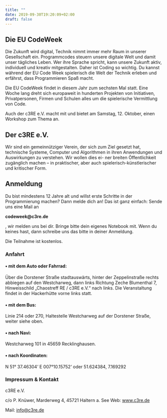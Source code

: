 ```yaml
---
title: ""
date: 2019-09-30T19:20:09+02:00
draft: false
---
```


## Die EU CodeWeek 
Die Zukunft wird digital, Technik nimmt immer mehr Raum in unserer Gesellschaft ein. Programmcodes steuern unsere digitale Welt und damit unser tägliches Leben. Wer ihre Sprache spricht, kann unsere Zukunft aktiv, individuell und kreativ mitgestalten. Daher ist Coding so wichtig. Du kannst während der EU Code Week spielerisch die Welt der Technik erleben und erfährst, dass Programmieren Spaß macht.

Die EU CodeWeek findet in diesem Jahr zum sechsten Mal statt. Eine Woche lang dreht sich europaweit in hunderten Projekten von Initiativen, Privatpersonen, Firmen und Schulen alles um die spielerische Vermittlung von Code.

Auch der c3RE e.V. macht mit und bietet
am Samstag, 12. Oktober, einen Workshop zum Thema an.


## Der c3RE e.V.

Wir sind ein gemeinnütziger Verein, der sich zum Ziel gesetzt hat, technische Systeme, Computer und Algorithmen in ihren Anwendungen und Auswirkungen zu verstehen. Wir wollen dies ei- ner breiten Öffentlichkeit zugänglich machen – in praktischer, aber auch spielerisch-künstlerischer und kritischer Form.

## Anmeldung

Du bist mindestens 12 Jahre alt und willst erste Schritte in der Programmierung machen? Dann melde dich an!
Das ist ganz einfach: Sende uns eine Mail an 

__codeweek@c3re.de__

, wir melden uns bei dir.
Bringe bitte dein eigenes Notebook mit. Wenn du keines hast, dann schreibe uns das bitte in deiner Anmeldung.

Die Teilnahme ist kostenlos.


### Anfahrt

#### • mit dem Auto oder Fahrrad:

Über die Dorstener Straße stadtauswärts, hinter der Zeppelinstraße rechts abbiegen auf den Westcharweg, dann links Richtung Zeche Blumenthal 7, Hinweisschild „Chaostreff RE / c3RE e.V.“ nach links. Die Veranstaltung findet in der Hackerhütte vorne links statt.

#### • mit dem Bus:

Linie 214 oder 270, Haltestelle Westcharweg auf der Dorstener Straße, weiter siehe oben.

#### • nach Navi:

Westcharweg 101 in 45659 Recklinghausen.

#### • nach Koordinaten:

N 51° 37.46304‘ E 007°10.15752‘ oder 51.624384, 7.169292


### Impressum & Kontakt 

c3RE e.V.

c/o P. Knüwer, Marderweg 4, 45721 Haltern a. See Web: www.c3re.de

Mail: info@c3re.de